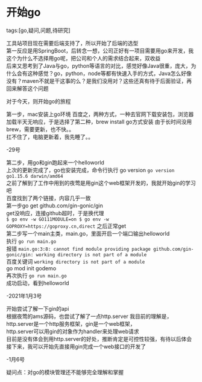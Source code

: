 # 开始go

tags:[go,疑问,问题,待研究]

工具站项目现在需要后端支持了，所以开始了后端的选型  
第一反应是用SpringBoot，后转念一想，公司正好有一项目需要用go来开发，我这个为什么不选择用go呢，把公司和个人的需求结合起来，双收益  
后来又思考到了Java与go，python等语言的对比，感觉好像Java很重，庞大，为什么会有这种感觉？go，python，node等都有快速入手的方式，Java怎么好像没有？maven不就是干这事的么？是我们没用对？这些还真有待于后面验证，再回来解答这个问题  

对于今天，则开始go的旅程

第一步，mac安装上go环境
百度之，两种方式，一种去官网下载安装包，浏览器加载半天无响应，于是选择了第二种，brew install go方式安装
由于长时间没用brew，需要更新，也不快。。  
扛不住了，电脑更新着，我先睡了。。  

-29号  

第二步，用go和gin跑起来一个helloworld  
上次的更新完成了，go也安装完成，命令行执行 go version ``go version go1.15.6 darwin/amd64``  
之前了解到了工作中用到的夜莺是用gin这个web框架开发的，我就开始gin的学习吧  
百度找到了两个链接，内容几乎一致  
第一步go get github.com/gin-gonic/gin  
get没响应，连接github超时，于是换代理  
``
$ go env -w GO111MODULE=on
$ go env -w GOPROXY=https://goproxy.cn,direct
``
之后正常get  
第二步写一个main主类，main.go，里面开启一个端口输出helloworld  
执行 ``go run main.go``  
报错 ``main.go:3:8: cannot find module providing package github.com/gin-gonic/gin: working directory is not part of a module``  
百度关键词 ``working directory is not part of a module``  
go mod init godemo  
再次执行 ``go run main.go``  
成功启动，看到helloworld  

-2021年1月3号  

开始尝试了解一下gin的api  
根据夜莺的ams源码，也尝试了解了一点http.server
我目前的理解是，http.server是一个http服务框架，gin是一个web框架，  
http.server可以用gin的对象作为handler来处理web请求  
目前是没有体会到用http.server的好处，推断肯定是可控性较强，有待以后体会  
接下来，我可以开始先直接用gin完成一个web接口的开发了  

-1月6号

疑问点：对go的模块管理还不能够完全理解和掌握
